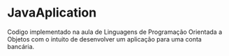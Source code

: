 # JavaAplication
Codigo implementado na aula de Linguagens de Programação Orientada a Objetos com o intuito de desenvolver um aplicação para uma conta bancária.
